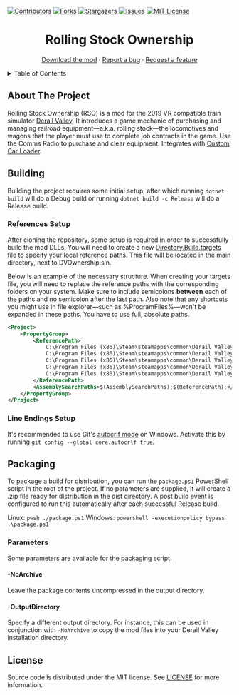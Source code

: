 [![Contributors][contributors-shield]][contributors-url]
[![Forks][forks-shield]][forks-url]
[![Stargazers][stars-shield]][stars-url]
[![Issues][issues-shield]][issues-url]
[![MIT License][license-shield]][license-url]




<!-- PROJECT TITLE -->
<div align="center">
	<h1>Rolling Stock Ownership</h1>
	<p>
		<a href="https://www.nexusmods.com/derailvalley/mods/527">Download the mod</a>
		·
		<a href="https://github.com/fauxnik/dv-rolling-stock-ownership/issues">Report a bug</a>
		·
		<a href="https://github.com/fauxnik/dv-rolling-stock-ownership/issues">Request a feature</a>
	</p>
</div>




<!-- TABLE OF CONTENTS -->
<details>
	<summary>Table of Contents</summary>
	<ol>
		<li><a href="#about-the-project">About The Project</a></li>
		<li><a href="#building">Building</a></li>
		<li><a href="#packaging">Packaging</a></li>
		<li><a href="#license">License</a></li>
	</ol>
</details>




<!-- ABOUT THE PROJECT -->

## About The Project

Rolling Stock Ownership (RSO) is a mod for the 2019 VR compatible train simulator [Derail Valley][derail-valley-url]. It introduces a game mechanic of purchasing and managing railroad equipment—a.k.a. rolling stock—the locomotives and wagons that the player must use to complete job contracts in the game.
Use the Comms Radio to purchase and clear equipment.
Integrates with [Custom Car Loader](https://github.com/katycat5e/DVCustomCarLoader).




<!-- BUILDING -->

## Building

Building the project requires some initial setup, after which running `dotnet build` will do a Debug build or running `dotnet build -c Release` will do a Release build.

### References Setup

After cloning the repository, some setup is required in order to successfully build the mod DLLs. You will need to create a new [Directory.Build.targets][references-url] file to specify your local reference paths. This file will be located in the main directory, next to DVOwnership.sln.

Below is an example of the necessary structure. When creating your targets file, you will need to replace the reference paths with the corresponding folders on your system. Make sure to include semicolons **between** each of the paths and no semicolon after the last path. Also note that any shortcuts you might use in file explorer—such as %ProgramFiles%—won't be expanded in these paths. You have to use full, absolute paths.
```xml
<Project>
	<PropertyGroup>
		<ReferencePath>
			C:\Program Files (x86)\Steam\steamapps\common\Derail Valley\DerailValley_Data\Managed\;
			C:\Program Files (x86)\Steam\steamapps\common\Derail Valley\Mods\CommsRadioAPI\;
			C:\Program Files (x86)\Steam\steamapps\common\Derail Valley\Mods\DVCustomCarLoader\;
			C:\Program Files (x86)\Steam\steamapps\common\Derail Valley\Mods\DVLangHelper\;
			C:\Program Files (x86)\Steam\steamapps\common\Derail Valley\Mods\MessageBox\
		</ReferencePath>
		<AssemblySearchPaths>$(AssemblySearchPaths);$(ReferencePath);</AssemblySearchPaths>
	</PropertyGroup>
</Project>
```

### Line Endings Setup

It's recommended to use Git's [autocrlf mode][autocrlf-url] on Windows. Activate this by running `git config --global core.autocrlf true`.




<!-- PACKAGING -->

## Packaging

To package a build for distribution, you can run the `package.ps1` PowerShell script in the root of the project. If no parameters are supplied, it will create a .zip file ready for distribution in the dist directory. A post build event is configured to run this automatically after each successful Release build.

Linux: `pwsh ./package.ps1`
Windows: `powershell -executionpolicy bypass .\package.ps1`


### Parameters

Some parameters are available for the packaging script.

#### -NoArchive

Leave the package contents uncompressed in the output directory.

#### -OutputDirectory

Specify a different output directory.
For instance, this can be used in conjunction with `-NoArchive` to copy the mod files into your Derail Valley installation directory.




<!-- LICENSE -->

## License

Source code is distributed under the MIT license.
See [LICENSE][license-url] for more information.




<!-- MARKDOWN LINKS & IMAGES -->
<!-- https://www.markdownguide.org/basic-syntax/#reference-style-links -->

[contributors-shield]: https://img.shields.io/github/contributors/fauxnik/dv-rolling-stock-ownership.svg?style=for-the-badge
[contributors-url]: https://github.com/fauxnik/dv-rolling-stock-ownership/graphs/contributors
[forks-shield]: https://img.shields.io/github/forks/fauxnik/dv-rolling-stock-ownership.svg?style=for-the-badge
[forks-url]: https://github.com/fauxnik/dv-rolling-stock-ownership/network/members
[stars-shield]: https://img.shields.io/github/stars/fauxnik/dv-rolling-stock-ownership.svg?style=for-the-badge
[stars-url]: https://github.com/fauxnik/dv-rolling-stock-ownership/stargazers
[issues-shield]: https://img.shields.io/github/issues/fauxnik/dv-rolling-stock-ownership.svg?style=for-the-badge
[issues-url]: https://github.com/fauxnik/dv-rolling-stock-ownership/issues
[license-shield]: https://img.shields.io/github/license/fauxnik/dv-rolling-stock-ownership.svg?style=for-the-badge
[license-url]: https://github.com/fauxnik/dv-rolling-stock-ownership/blob/main/LICENSE
[derail-valley-url]: http://www.derailvalley.com/
[references-url]: https://learn.microsoft.com/en-us/visualstudio/msbuild/customize-your-build?view=vs-2022
[autocrlf-url]: https://www.git-scm.com/book/en/v2/Customizing-Git-Git-Configuration#_formatting_and_whitespace
